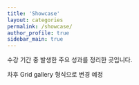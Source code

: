 ```yaml
---
title: 'Showcase'
layout: categories
permalink: /showcase/
author_profile: true
sidebar_main: true
---
```


<!-- https://talk.jekyllrb.com/t/gallery-according-to-categories/4871 -->

수강 기간 중 발생한 주요 성과를 정리한 곳입니다.

차후 Grid gallery 형식으로 변경 예정

